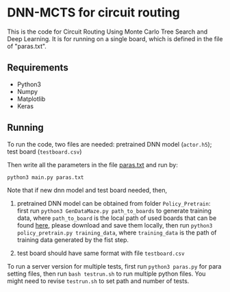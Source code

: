 # DNN-MCTS for circuit routing

This is the code for Circuit Routing Using Monte Carlo Tree Search and Deep Learning. It is for running on a single board, which is defined in the file of "paras.txt".

## Requirements

* Python3
* Numpy
* Matplotlib
* Keras

## Running

To run the code, two files are needed: pretrained DNN model (`actor.h5`); test board (`testboard.csv`)

Then write all the parameters in the file [paras.txt](paras.txt) and run by:

```
python3 main.py paras.txt
```

Note that if new dnn model and test board needed, then,

1. pretrained DNN model can be obtained from folder `Policy_Pretrain`: first run `python3 GenDataMaze.py path_to_boards` to generate training data, where `path_to_board` is the local path of used boards that can be found [here](https://drive.google.com/drive/folders/1Yb4cVbGWhREXyFVrOLah1KCpkjdvDOEL?usp=sharing), please download and save them locally,
then run `python3 policy_pretrain.py training_data`, where `training_data` is the path of training data generated by the fist step.

2. test board should have same format with file `testboard.csv`


To run a server version for multiple tests, first run `python3 paras.py` for para setting files, then run `bash testrun.sh` to run multiple python files. You might need to revise `testrun.sh` to set path and number of tests.
